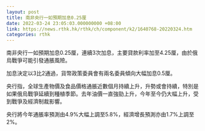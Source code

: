 ```yaml
---
layout: post
title: 南非央行一如預期加息0.25厘
date: 2022-03-24 23:05:03.000000000 +08:00
link: https://news.rthk.hk/rthk/ch/component/k2/1640768-20220324.htm
categories: rthk
---
```


南非央行一如預期加息0.25厘，連續3次加息，主要貸款利率加至4.25厘，由於俄烏戰爭可能引發通脹風險。

加息決定以3比2通過，貨幣政策委員會有兩名委員傾向大幅加息0.5厘。

央行指，全球生產物價及食品價格通脹近數個月持續上升，升勢或會持續，特別是如果俄烏戰爭延續到種植季節。去年油價一直強勁上升，今年至今仍大幅上升，受到戰爭及經濟制裁影響。

央行將今年通脹率預測由4.9%大幅上調至5.8%，經濟增長預測亦由1.7%上調至2%。
